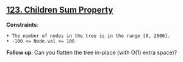 <h2><a href="https://www.codingninjas.com/studio/problems/children-sum-property_8357239?utm_source=striver&utm_medium=website&utm_campaign=a_zcoursetuf">123. Children Sum Property</a></h2>



**Constraints**:

    • The number of nodes in the tree is in the range [0, 2000].
    • -100 <= Node.val <= 100

**Follow up**: Can you flatten the tree in-place (with O(1) extra space)?